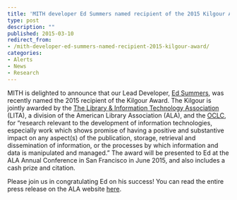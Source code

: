 ```yaml
---
title: 'MITH developer Ed Summers named recipient of the 2015 Kilgour Award'
type: post
description: ""
published: 2015-03-10
redirect_from: 
- /mith-developer-ed-summers-named-recipient-2015-kilgour-award/
categories:
- Alerts
- News
- Research
---
```

MITH is delighted to announce that our Lead Developer, [Ed Summers](http://mith.umd.edu/people/person/ed-summers/), was recently named the 2015 recipient of the Kilgour Award. The Kilgour is jointly awarded by the [The Library & Information Technology Association](http://www.ala.org/lita/) (LITA), a division of the American Library Association (ALA), and the [OCLC](http://www.oclc.org/research.html), for “research relevant to the development of information technologies, especially work which shows promise of having a positive and substantive impact on any aspect(s) of the publication, storage, retrieval and dissemination of information, or the processes by which information and data is manipulated and managed.” The award will be presented to Ed at the ALA Annual Conference in San Francisco in June 2015, and also includes a cash prize and citation.

Please join us in congratulating Ed on his success! You can read the entire press release on the ALA website [here](http://www.ala.org/news/press-releases/2015/03/ed-summers-recipient-2015-kilgour-award).
